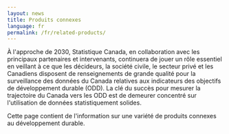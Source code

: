 ```yaml
---
layout: news
title: Produits connexes
language: fr
permalink: /fr/related-products/
---
```


À l'approche de 2030, Statistique Canada, en collaboration avec les principaux partenaires et intervenants, continuera de jouer un rôle essentiel en veillant à ce que les décideurs, la société civile, le secteur privé et les Canadiens disposent de renseignements de grande qualité pour la surveillance des données du Canada relatives aux indicateurs des objectifs de développement durable (ODD). La clé du succès pour mesurer la trajectoire du Canada vers les ODD est de demeurer concentré sur l'utilisation de données statistiquement solides.

Cette page contient de l'information sur une variété de produits connexes au développement durable.
